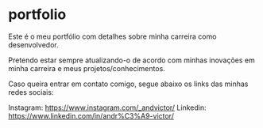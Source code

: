 # portfolio

Este é o meu portfólio com detalhes sobre minha carreira como desenvolvedor.

Pretendo estar sempre atualizando-o de acordo com minhas inovações em minha carreira e meus projetos/conhecimentos.

Caso queira entrar em contato comigo, segue abaixo os links das minhas redes sociais:

Instagram: https://www.instagram.com/_andvictor/
Linkedin: https://www.linkedin.com/in/andr%C3%A9-victor/